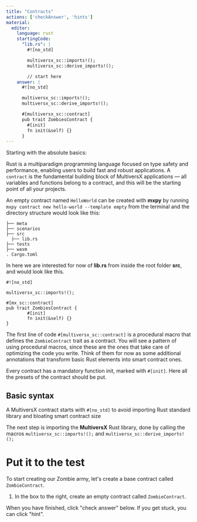 ```yaml
---
title: "Contracts"
actions: ['checkAnswer', 'hints']
material: 
  editor:
    language: rust
    startingCode:
      "lib.rs": |
        #![no_std]

        multiversx_sc::imports!();
        multiversx_sc::derive_imports!();

        // start here
    answer: |
      #![no_std]

      multiversx_sc::imports!();
      multiversx_sc::derive_imports!();

      #[multiversx_sc::contract]
      pub trait ZombiesContract {
        #[init]
        fn init(&self) {}
      }
---
```



Starting with the absolute basics:

Rust is a multiparadigm  programming language focused on type safety and performance, enabling users to build fast and robust applications. A `contract` is the fundamental building block of MultiversX applications — all variables and functions belong to a contract, and this will be the starting point of all your projects.

An empty contract named `HelloWorld` can be created with **mxpy** by running `mxpy contract new hello-world --template empty` from the terminal and the directory structure would look like this:

```
├── meta
├── scenarios
├── src
  ├── lib.rs
├── tests
├── wasm
. Cargo.toml
```
In here we are interested for now of **lib.rs** from inside the root folder **src**, and would look like this.

```
#![no_std]

multiversx_sc::imports!();
  
#[mx_sc::contract]
pub trait ZombiesContract {
        #[init]
        fn init(&self) {}
}
```

The first line of code `#[multiversx_sc::contract]` is a procedural macro that defines the `ZombieContract` trait as a contract. You will see a pattern of using procedural macros, since these are the ones that take care of optimizing the code you write. Think of them for now as some additional annotations that transform basic Rust elements into smart contract ones.

Every contract has a mandatory function init, marked with `#[init]`. Here all the presets of the contract should be put.

## Basic syntax

A MultiversX contract starts with `#[no_std]` to avoid importing Rust standard library and bloating smart contract size

The next step is importing the **MultiversX** Rust library, done by calling the macros `multiversx_sc::imports!();` and `multiversx_sc::derive_imports!();`

# Put it to the test

To start creating our Zombie army, let's create a base contract called `ZombieContract`.

1. In the box to the right, create an empty contract called `ZombieContract`.

When you have finished, click "check answer" below. If you get stuck, you can click "hint".
